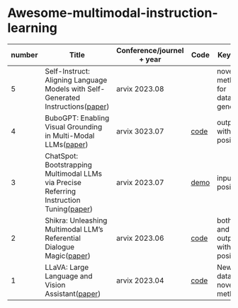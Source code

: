 # Awesome-multimodal-instruction-learning


| number| Title   | Conference/journel + year| Code | Keywords |  Benenit for us |
|  --- |----  | ----  | ---- | ---- | ---- |
|5|Self-Instruct: Aligning Language Models with Self-Generated Instructions([paper](https://arxiv.org/pdf/2212.10560.pdf))|arvix 2023.08||novel method for dataset generation|good idea|
|4|BuboGPT: Enabling Visual Grounding in Multi-Modal LLMs([paper](https://arxiv.org/pdf/2307.08581.pdf))|arvix 3023.07|[code](https://bubo-gpt.github.io/)|output with position|new setting|
|3|ChatSpot: Bootstrapping Multimodal LLMs via Precise Referring Instruction Tuning([paper](https://arxiv.org/pdf/2307.09474.pdf))|arvix 2023.07|[demo](https://chatspot.streamlit.app/)|input with position|new setting|
|2|Shikra: Unleashing Multimodal LLM’s Referential Dialogue Magic([paper](https://arxiv.org/pdf/2306.15195.pdf))|arvix 2023.06|[code](https://github.com/shikras/)|both input and output with position|new setting|
|1|LLaVA: Large Language and Vision Assistant([paper](https://arxiv.org/pdf/2304.08485.pdf))|arvix 2023.04|[code](https://github.com/haotian-liu/LLaVA)|New dataset, novel method|the pioneering work|
